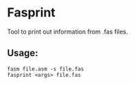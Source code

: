 # Fasprint
Tool to print out information from .fas files.
## Usage:
```shell
fasm file.asm -s file.fas
fasprint <args> file.fas
```